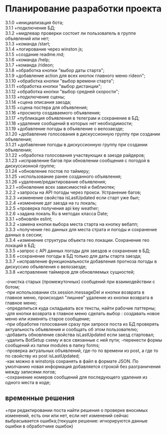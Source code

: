 # Планирование разработки проекта

3.1.0 +инициализация бота;  
3.1.1 +подключение БД;  
3.1.2 +мидлевар проверки состоит ли пользователь в группе объявлений или нет;  
3.1.3 +команда /start;  
3.1.4 +логирование через winston js;  
3.1.5 +создание readme.md;  
3.1.6 +команда /help;  
3.1.7 +команда /rideon;  
3.1.8 +обработка кнопки "выбор даты старта";  
3.1.9 +добавление action для всех кнопок главного меню rideon";  
3.1.10 +обработка кнопки "выбор времени старта";  
3.1.11 +обработка кнопки "выбор дистанции";  
3.1.12 +обработка кнопки "выбор средней скорости";  
3.1.13 +подключение сцены;  
3.1.14 +сцена описания заезда;  
3.1.15 +сцена постера для объявления;  
3.1.16 +просмотр создаваемого объявления;  
3.1.17 +публикация объявления в телеграм и сохранение в БД;  
3.1.18 +удаление сообщений в которых нет необходимости;  
3.1.19 +добавление погоды в объявление о велозаезде;  
3.1.20 +добавление голосования в дискуссионную группу при создании объявления;  
3.1.21 +добавление погоды в дискуссионную группу при создании объявления;  
3.1.22 +обработка голосования участвующих в заезде райдеров;  
3.1.23 +исправление багов при обновлении сообщения с погодой в дискуссионной группе;  
3.1.24 +обновление постов по таймеру;  
3.1.25 +использование ранее созданного объявления;  
3.1.26 +удаление/редактирование объявления;  
3.2.1 +обновление всех зависимостей и библиотек;    
3.2.2 +запросы на API погоды через прокси. Устранение багов;  
3.2.3 +изменение свойства isLastUpdated если старт уже был;  
3.2.4 +изменение дат заезда на ru локаль;  
3.2.5 +проверка получения api key weather;  
3.2.6 +задана локаль Ru в методах класса Date;  
3.3.1 +обновлён eslint;  
3.3.2 +замена кнопки выбора места старта на кнопку вебапп;  
3.3.3 +получение гео данных для места страта и погоды и сохранение данных в сессии;  
3.3.4 +изменение структуры объекта гео локации. Сохранение гео локаций в БД;  
3.3.5 +запрос с API данных погоды для заездов и сохранение в БД;  
3.3.6 +сохранение погоды в БД только для даты старта заезда;  
3.3.7 +исправление функциональности добавления прогноза погоды в дискуссию объявления о велозаезде;  
3.3.8 +исправление таймеров для обновляемых сущностей;  

-очистка старых (промежуточных) сообщений при взаимодействии с ботом;  
-при использовании ctx.session.messageDel и кнопки возврата в главное меню, происходил "лишнее"
удаление из кнопки возврата в главное меню;  
-определиться куда складывать все тексты, найти рабочие паттерны;  
-для кнопки возврата в главное меню сделать выбор : создавать новое меню или изменять старое
сообщение;  
-при обработке голосования сразу при запросе поста из БД проверять актуальность объявления и
сообщать об этом пользователю;  
-добавить обновление свойства isLastUpdated если заезд стартовал;  
-удалить BotSetup схему и все связанные с ней пути; -перенести формы сообщений из папки modules
в папку forms;  
-проверка актуальных объявлений, где-то по времени из post, а где то по свойству из post
isLastUpdated;  
 -как можно в winstonjs сохранять в файл в формате JSON. По умолчанию новая информация добавляется
строкой без разграничения между записями логов;  
-сохранение номеров сообщений для последующего удаления из одного места в коде;

## временные решения

+при редактировании поста найти решения о проверке вносимых изменений, есть они или нет, если
нет изменений сейчас выбрасывается ошибка;(текущее решение: игнорируются данные ошибки в
обработчике ошибок)
